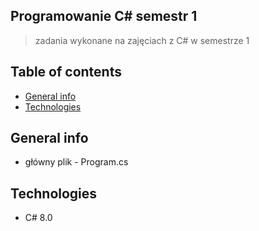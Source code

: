 ## Programowanie C# semestr 1
>zadania wykonane na zajęciach z C# w semestrze 1

## Table of contents
* [General info](#general-info)
* [Technologies](#technologies)

## General info
* główny plik - Program.cs

## Technologies
* C# 8.0
